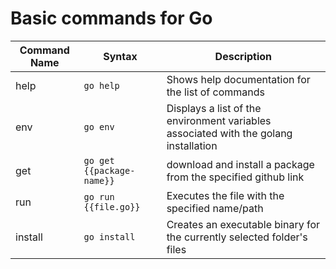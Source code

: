 # Basic commands for Go

| Command Name | Syntax        | Description                                                                          |
| ------------ | ------------- | ------------------------------------------------------------------------------------ |
| help         | ```go help``` | Shows help documentation for the list of commands                                    |
| env          | ```go env```  | Displays a list of the environment variables associated with the golang installation |
| get          | ```go get {{package-name}}``` | download and install a package from the specified github link |
| run | ```go run {{file.go}}``` | Executes the file with the specified name/path |
| install | ```go install``` | Creates an executable binary for the currently selected folder's files |
